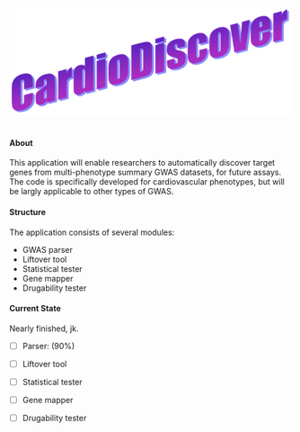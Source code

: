 ![Image of Logo](https://github.com/LucilleWerner/CardioDiscover/blob/master/Images/Logo.png)
#
#### About
 This application will enable researchers to automatically discover
 target genes from multi-phenotype summary GWAS datasets, for future
 assays. The code is specifically developed for cardiovascular
 phenotypes, but will be largly applicable to other types of GWAS.

#### Structure
The application consists of several modules:
* GWAS parser
* Liftover tool
* Statistical tester
* Gene mapper
* Drugability tester

#### Current State
 Nearly finished, jk.
 - [ ] Parser: (90%)
 - [ ] Liftover tool
 - [ ] Statistical tester
 - [ ] Gene mapper
 - [ ] Drugability tester


